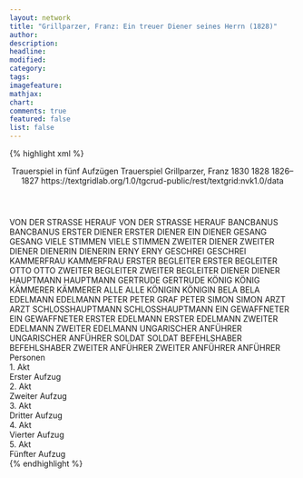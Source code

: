 ```yaml
---
layout: network
title: "Grillparzer, Franz: Ein treuer Diener seines Herrn (1828)"
author:
description:
headline:
modified:
category:
tags:
imagefeature: 
mathjax: 
chart: 
comments: true
featured: false
list: false
---
```

{% highlight xml %}
<?xml-model href="https://raw.githubusercontent.com/DLiNa/project/master/rules/lina.rnc"?><?xml-model href="https://raw.githubusercontent.com/DLiNa/project/master/rules/lina.sch"?>
<play xmlns="http://lina.digital">
  <header>
    <title>Ein treuer Diener seines Herrn</title>
    <subtitle>Trauerspiel in fünf Aufzügen</subtitle>
    <genretitle>Trauerspiel</genretitle>
    <author>Grillparzer, Franz</author>
    <date type="print">1830</date>
    <date type="premiere">1828</date>
    <date type="written">1826–1827</date>
    <source>https://textgridlab.org/1.0/tgcrud-public/rest/textgrid:nvk1.0/data</source>
  </header>
  <personae>
    <character>
      <name>VON DER STRASSE HERAUF</name>
      <alias xml:id="von_der_strasse_herauf">
        <name>VON DER STRASSE HERAUF</name>
      </alias>
    </character>
    <character>
      <name>BANCBANUS</name>
      <alias xml:id="bancbanus">
        <name>BANCBANUS</name>
      </alias>
    </character>
    <character>
      <name>ERSTER DIENER</name>
      <alias xml:id="erster_diener">
        <name>ERSTER DIENER</name>
      </alias>
      <alias xml:id="ein_diener">
        <name>EIN DIENER</name>
      </alias>
    </character>
    <character>
      <name>GESANG</name>
      <alias xml:id="gesang">
        <name>GESANG</name>
      </alias>
    </character>
    <character>
      <name>VIELE STIMMEN</name>
      <alias xml:id="viele_stimmen">
        <name>VIELE STIMMEN</name>
      </alias>
    </character>
    <character>
      <name>ZWEITER DIENER</name>
      <alias xml:id="zweiter_diener">
        <name>ZWEITER DIENER</name>
      </alias>
    </character>
    <character>
      <name>DIENERIN</name>
      <alias xml:id="dienerin">
        <name>DIENERIN</name>
      </alias>
    </character>
    <character>
      <name>ERNY</name>
      <alias xml:id="erny">
        <name>ERNY</name>
      </alias>
    </character>
    <character>
      <name>GESCHREI</name>
      <alias xml:id="geschrei">
        <name>GESCHREI</name>
      </alias>
    </character>
    <character>
      <name>KAMMERFRAU</name>
      <alias xml:id="kammerfrau">
        <name>KAMMERFRAU</name>
      </alias>
    </character>
    <character>
      <name>ERSTER BEGLEITER</name>
      <alias xml:id="erster_begleiter">
        <name>ERSTER BEGLEITER</name>
      </alias>
    </character>
    <character>
      <name>OTTO</name>
      <alias xml:id="otto">
        <name>OTTO</name>
      </alias>
    </character>
    <character>
      <name>ZWEITER BEGLEITER</name>
      <alias xml:id="zweiter_begleiter">
        <name>ZWEITER BEGLEITER</name>
      </alias>
    </character>
    <character>
      <name>DIENER</name>
      <alias xml:id="diener">
        <name>DIENER</name>
      </alias>
    </character>
    <character>
      <name>HAUPTMANN</name>
      <alias xml:id="hauptmann">
        <name>HAUPTMANN</name>
      </alias>
    </character>
    <character>
      <name>GERTRUDE</name>
      <alias xml:id="gertrude">
        <name>GERTRUDE</name>
      </alias>
    </character>
    <character>
      <name>KÖNIG</name>
      <alias xml:id="könig">
        <name>KÖNIG</name>
      </alias>
    </character>
    <character>
      <name>KÄMMERER</name>
      <alias xml:id="kämmerer">
        <name>KÄMMERER</name>
      </alias>
    </character>
    <character>
      <name>ALLE</name>
      <alias xml:id="alle">
        <name>ALLE</name>
      </alias>
    </character>
    <character>
      <name>KÖNIGIN</name>
      <alias xml:id="königin">
        <name>KÖNIGIN</name>
      </alias>
    </character>
    <character>
      <name>BELA</name>
      <alias xml:id="bela">
        <name>BELA</name>
      </alias>
    </character>
    <character>
      <name>EDELMANN</name>
      <alias xml:id="edelmann">
        <name>EDELMANN</name>
      </alias>
    </character>
    <character>
      <name>PETER</name>
      <alias xml:id="peter">
        <name>PETER</name>
      </alias>
      <alias xml:id="graf_peter">
        <name>GRAF PETER</name>
      </alias>
    </character>
    <character>
      <name>SIMON</name>
      <alias xml:id="simon">
        <name>SIMON</name>
      </alias>
    </character>
    <character>
      <name>ARZT</name>
      <alias xml:id="arzt">
        <name>ARZT</name>
      </alias>
    </character>
    <character>
      <name>SCHLOSSHAUPTMANN</name>
      <alias xml:id="schlosshauptmann">
        <name>SCHLOSSHAUPTMANN</name>
      </alias>
    </character>
    <character>
      <name>EIN GEWAFFNETER</name>
      <alias xml:id="ein_gewaffneter">
        <name>EIN GEWAFFNETER</name>
      </alias>
    </character>
    <character>
      <name>ERSTER EDELMANN</name>
      <alias xml:id="erster_edelmann">
        <name>ERSTER EDELMANN</name>
      </alias>
    </character>
    <character>
      <name>ZWEITER EDELMANN</name>
      <alias xml:id="zweiter_edelmann">
        <name>ZWEITER EDELMANN</name>
      </alias>
    </character>
    <character>
      <name>UNGARISCHER ANFÜHRER</name>
      <alias xml:id="ungarischer_anführer">
        <name>UNGARISCHER ANFÜHRER</name>
      </alias>
    </character>
    <character>
      <name>SOLDAT</name>
      <alias xml:id="soldat">
        <name>SOLDAT</name>
      </alias>
    </character>
    <character>
      <name>BEFEHLSHABER</name>
      <alias xml:id="befehlshaber">
        <name>BEFEHLSHABER</name>
      </alias>
    </character>
    <character>
      <name>ZWEITER ANFÜHRER</name>
      <alias xml:id="zweiter_anführer">
        <name>ZWEITER ANFÜHRER</name>
      </alias>
      <alias xml:id="anführer">
        <name>ANFÜHRER</name>
      </alias>
    </character>
  </personae>
  <text>
    <div>
      <head>Personen</head>
    </div>
    <div>
      <head>1. Akt</head>
      <div>
        <head>Erster Aufzug</head>
        <sp who="#von_der_strasse_herauf">
          <amount n="1" unit="speech_acts"/>
          <amount n="3" unit="words"/>
          <amount n="1" unit="lines"/>
          <amount n="25" unit="chars"/>
        </sp>
        <sp who="#bancbanus">
          <amount n="35" unit="speech_acts"/>
          <amount n="795" unit="words"/>
          <amount n="114" unit="lines"/>
          <amount n="4022" unit="chars"/>
        </sp>
        <sp who="#erster_diener">
          <amount n="11" unit="speech_acts"/>
          <amount n="74" unit="words"/>
          <amount n="16" unit="lines"/>
          <amount n="361" unit="chars"/>
        </sp>
        <sp who="#gesang">
          <amount n="2" unit="speech_acts"/>
          <amount n="30" unit="words"/>
          <amount n="8" unit="lines"/>
          <amount n="154" unit="chars"/>
        </sp>
        <sp who="#viele_stimmen">
          <amount n="2" unit="speech_acts"/>
          <amount n="6" unit="words"/>
          <amount n="2" unit="lines"/>
          <amount n="48" unit="chars"/>
        </sp>
        <sp who="#zweiter_diener">
          <amount n="1" unit="speech_acts"/>
          <amount n="2" unit="words"/>
          <amount n="1" unit="lines"/>
          <amount n="9" unit="chars"/>
        </sp>
        <sp who="#dienerin">
          <amount n="3" unit="speech_acts"/>
          <amount n="14" unit="words"/>
          <amount n="4" unit="lines"/>
          <amount n="69" unit="chars"/>
        </sp>
        <sp who="#erny">
          <amount n="11" unit="speech_acts"/>
          <amount n="98" unit="words"/>
          <amount n="17" unit="lines"/>
          <amount n="500" unit="chars"/>
        </sp>
        <sp who="#geschrei">
          <amount n="1" unit="speech_acts"/>
          <amount n="3" unit="words"/>
          <amount n="1" unit="lines"/>
          <amount n="24" unit="chars"/>
        </sp>
        <sp who="#kammerfrau">
          <amount n="1" unit="speech_acts"/>
          <amount n="5" unit="words"/>
          <amount n="1" unit="lines"/>
          <amount n="27" unit="chars"/>
        </sp>
        <sp who="#erster_begleiter">
          <amount n="8" unit="speech_acts"/>
          <amount n="44" unit="words"/>
          <amount n="10" unit="lines"/>
          <amount n="254" unit="chars"/>
        </sp>
        <sp who="#otto">
          <amount n="13" unit="speech_acts"/>
          <amount n="535" unit="words"/>
          <amount n="72" unit="lines"/>
          <amount n="2922" unit="chars"/>
        </sp>
        <sp who="#zweiter_begleiter">
          <amount n="3" unit="speech_acts"/>
          <amount n="7" unit="words"/>
          <amount n="3" unit="lines"/>
          <amount n="35" unit="chars"/>
        </sp>
        <sp who="#diener">
          <amount n="1" unit="speech_acts"/>
          <amount n="6" unit="words"/>
          <amount n="2" unit="lines"/>
          <amount n="32" unit="chars"/>
        </sp>
        <sp who="#hauptmann">
          <amount n="5" unit="speech_acts"/>
          <amount n="103" unit="words"/>
          <amount n="15" unit="lines"/>
          <amount n="576" unit="chars"/>
        </sp>
        <sp who="#gertrude">
          <amount n="22" unit="speech_acts"/>
          <amount n="886" unit="words"/>
          <amount n="115" unit="lines"/>
          <amount n="4596" unit="chars"/>
        </sp>
        <sp who="#könig">
          <amount n="28" unit="speech_acts"/>
          <amount n="834" unit="words"/>
          <amount n="116" unit="lines"/>
          <amount n="4422" unit="chars"/>
        </sp>
        <sp who="#kämmerer">
          <amount n="4" unit="speech_acts"/>
          <amount n="9" unit="words"/>
          <amount n="4" unit="lines"/>
          <amount n="55" unit="chars"/>
        </sp>
        <sp who="#bancbanus #otto #gertrude #simon #peter #königin">
          <amount n="1" unit="speech_acts"/>
          <amount n="10" unit="words"/>
          <amount n="3" unit="lines"/>
          <amount n="49" unit="chars"/>
        </sp>
      </div>
    </div>
    <div>
      <head>2. Akt</head>
      <div>
        <head>Zweiter Aufzug</head>
        <sp who="#bancbanus">
          <amount n="57" unit="speech_acts"/>
          <amount n="1515" unit="words"/>
          <amount n="208" unit="lines"/>
          <amount n="7856" unit="chars"/>
        </sp>
        <sp who="#otto">
          <amount n="33" unit="speech_acts"/>
          <amount n="930" unit="words"/>
          <amount n="128" unit="lines"/>
          <amount n="4852" unit="chars"/>
        </sp>
        <sp who="#königin">
          <amount n="21" unit="speech_acts"/>
          <amount n="569" unit="words"/>
          <amount n="79" unit="lines"/>
          <amount n="2936" unit="chars"/>
        </sp>
        <sp who="#bela">
          <amount n="1" unit="speech_acts"/>
          <amount n="2" unit="words"/>
          <amount n="1" unit="lines"/>
          <amount n="15" unit="chars"/>
        </sp>
        <sp who="#edelmann">
          <amount n="2" unit="speech_acts"/>
          <amount n="62" unit="words"/>
          <amount n="7" unit="lines"/>
          <amount n="291" unit="chars"/>
        </sp>
        <sp who="#ein_diener">
          <amount n="1" unit="speech_acts"/>
          <amount n="4" unit="words"/>
          <amount n="1" unit="lines"/>
          <amount n="24" unit="chars"/>
        </sp>
        <sp who="#zweiter_diener">
          <amount n="1" unit="speech_acts"/>
          <amount n="1" unit="words"/>
          <amount n="1" unit="lines"/>
          <amount n="5" unit="chars"/>
        </sp>
        <sp who="#erster_diener">
          <amount n="1" unit="speech_acts"/>
          <amount n="29" unit="words"/>
          <amount n="4" unit="lines"/>
          <amount n="156" unit="chars"/>
        </sp>
        <sp who="#peter">
          <amount n="6" unit="speech_acts"/>
          <amount n="69" unit="words"/>
          <amount n="10" unit="lines"/>
          <amount n="319" unit="chars"/>
        </sp>
        <sp who="#simon">
          <amount n="7" unit="speech_acts"/>
          <amount n="124" unit="words"/>
          <amount n="17" unit="lines"/>
          <amount n="621" unit="chars"/>
        </sp>
        <sp who="#erny">
          <amount n="41" unit="speech_acts"/>
          <amount n="710" unit="words"/>
          <amount n="97" unit="lines"/>
          <amount n="3574" unit="chars"/>
        </sp>
        <sp who="#diener">
          <amount n="2" unit="speech_acts"/>
          <amount n="21" unit="words"/>
          <amount n="3" unit="lines"/>
          <amount n="131" unit="chars"/>
        </sp>
        <sp who="#kämmerer">
          <amount n="1" unit="speech_acts"/>
          <amount n="7" unit="words"/>
          <amount n="1" unit="lines"/>
          <amount n="38" unit="chars"/>
        </sp>
      </div>
    </div>
    <div>
      <head>3. Akt</head>
      <div>
        <head>Dritter Aufzug</head>
        <sp who="#königin">
          <amount n="47" unit="speech_acts"/>
          <amount n="1155" unit="words"/>
          <amount n="168" unit="lines"/>
          <amount n="6036" unit="chars"/>
        </sp>
        <sp who="#arzt">
          <amount n="13" unit="speech_acts"/>
          <amount n="174" unit="words"/>
          <amount n="28" unit="lines"/>
          <amount n="959" unit="chars"/>
        </sp>
        <sp who="#peter">
          <amount n="4" unit="speech_acts"/>
          <amount n="33" unit="words"/>
          <amount n="5" unit="lines"/>
          <amount n="178" unit="chars"/>
        </sp>
        <sp who="#erny">
          <amount n="25" unit="speech_acts"/>
          <amount n="391" unit="words"/>
          <amount n="61" unit="lines"/>
          <amount n="2038" unit="chars"/>
        </sp>
        <sp who="#diener">
          <amount n="3" unit="speech_acts"/>
          <amount n="64" unit="words"/>
          <amount n="9" unit="lines"/>
          <amount n="317" unit="chars"/>
        </sp>
        <sp who="#erster_diener">
          <amount n="4" unit="speech_acts"/>
          <amount n="24" unit="words"/>
          <amount n="4" unit="lines"/>
          <amount n="115" unit="chars"/>
        </sp>
        <sp who="#zweiter_diener">
          <amount n="3" unit="speech_acts"/>
          <amount n="25" unit="words"/>
          <amount n="4" unit="lines"/>
          <amount n="129" unit="chars"/>
        </sp>
        <sp who="#otto">
          <amount n="43" unit="speech_acts"/>
          <amount n="1607" unit="words"/>
          <amount n="222" unit="lines"/>
          <amount n="8444" unit="chars"/>
        </sp>
        <sp who="#graf_peter">
          <amount n="1" unit="speech_acts"/>
          <amount n="7" unit="words"/>
          <amount n="1" unit="lines"/>
          <amount n="38" unit="chars"/>
        </sp>
        <sp who="#simon">
          <amount n="5" unit="speech_acts"/>
          <amount n="81" unit="words"/>
          <amount n="9" unit="lines"/>
          <amount n="407" unit="chars"/>
        </sp>
        <sp who="#bancbanus">
          <amount n="1" unit="speech_acts"/>
          <amount n="9" unit="words"/>
          <amount n="1" unit="lines"/>
          <amount n="46" unit="chars"/>
        </sp>
      </div>
    </div>
    <div>
      <head>4. Akt</head>
      <div>
        <head>Vierter Aufzug</head>
        <sp who="#simon">
          <amount n="24" unit="speech_acts"/>
          <amount n="548" unit="words"/>
          <amount n="77" unit="lines"/>
          <amount n="2900" unit="chars"/>
        </sp>
        <sp who="#peter">
          <amount n="14" unit="speech_acts"/>
          <amount n="127" unit="words"/>
          <amount n="20" unit="lines"/>
          <amount n="644" unit="chars"/>
        </sp>
        <sp who="#bancbanus">
          <amount n="25" unit="speech_acts"/>
          <amount n="716" unit="words"/>
          <amount n="90" unit="lines"/>
          <amount n="3631" unit="chars"/>
        </sp>
        <sp who="#königin">
          <amount n="47" unit="speech_acts"/>
          <amount n="770" unit="words"/>
          <amount n="119" unit="lines"/>
          <amount n="4138" unit="chars"/>
        </sp>
        <sp who="#otto">
          <amount n="24" unit="speech_acts"/>
          <amount n="506" unit="words"/>
          <amount n="72" unit="lines"/>
          <amount n="2561" unit="chars"/>
        </sp>
        <sp who="#schlosshauptmann">
          <amount n="2" unit="speech_acts"/>
          <amount n="29" unit="words"/>
          <amount n="5" unit="lines"/>
          <amount n="156" unit="chars"/>
        </sp>
        <sp who="#kammerfrau">
          <amount n="6" unit="speech_acts"/>
          <amount n="77" unit="words"/>
          <amount n="12" unit="lines"/>
          <amount n="389" unit="chars"/>
        </sp>
        <sp who="#ein_gewaffneter">
          <amount n="1" unit="speech_acts"/>
          <amount n="7" unit="words"/>
          <amount n="1" unit="lines"/>
          <amount n="31" unit="chars"/>
        </sp>
        <sp who="#erster_edelmann">
          <amount n="5" unit="speech_acts"/>
          <amount n="20" unit="words"/>
          <amount n="5" unit="lines"/>
          <amount n="102" unit="chars"/>
        </sp>
        <sp who="#zweiter_edelmann">
          <amount n="1" unit="speech_acts"/>
          <amount n="10" unit="words"/>
          <amount n="1" unit="lines"/>
          <amount n="43" unit="chars"/>
        </sp>
        <sp who="#ungarischer_anführer">
          <amount n="1" unit="speech_acts"/>
          <amount n="38" unit="words"/>
          <amount n="5" unit="lines"/>
          <amount n="214" unit="chars"/>
        </sp>
      </div>
    </div>
    <div>
      <head>5. Akt</head>
      <div>
        <head>Fünfter Aufzug</head>
        <sp who="#bancbanus">
          <amount n="28" unit="speech_acts"/>
          <amount n="1594" unit="words"/>
          <amount n="192" unit="lines"/>
          <amount n="8256" unit="chars"/>
        </sp>
        <sp who="#otto">
          <amount n="6" unit="speech_acts"/>
          <amount n="17" unit="words"/>
          <amount n="5" unit="lines"/>
          <amount n="83" unit="chars"/>
        </sp>
        <sp who="#soldat">
          <amount n="3" unit="speech_acts"/>
          <amount n="15" unit="words"/>
          <amount n="3" unit="lines"/>
          <amount n="76" unit="chars"/>
        </sp>
        <sp who="#hauptmann">
          <amount n="11" unit="speech_acts"/>
          <amount n="155" unit="words"/>
          <amount n="24" unit="lines"/>
          <amount n="767" unit="chars"/>
        </sp>
        <sp who="#peter">
          <amount n="12" unit="speech_acts"/>
          <amount n="78" unit="words"/>
          <amount n="16" unit="lines"/>
          <amount n="393" unit="chars"/>
        </sp>
        <sp who="#simon">
          <amount n="24" unit="speech_acts"/>
          <amount n="593" unit="words"/>
          <amount n="88" unit="lines"/>
          <amount n="3118" unit="chars"/>
        </sp>
        <sp who="#befehlshaber">
          <amount n="10" unit="speech_acts"/>
          <amount n="149" unit="words"/>
          <amount n="23" unit="lines"/>
          <amount n="833" unit="chars"/>
        </sp>
        <sp who="#könig">
          <amount n="28" unit="speech_acts"/>
          <amount n="915" unit="words"/>
          <amount n="127" unit="lines"/>
          <amount n="4879" unit="chars"/>
        </sp>
        <sp who="#zweiter_anführer">
          <amount n="2" unit="speech_acts"/>
          <amount n="21" unit="words"/>
          <amount n="3" unit="lines"/>
          <amount n="127" unit="chars"/>
        </sp>
        <sp who="#anführer">
          <amount n="3" unit="speech_acts"/>
          <amount n="66" unit="words"/>
          <amount n="9" unit="lines"/>
          <amount n="355" unit="chars"/>
        </sp>
      </div>
    </div>
  </text>
</play>
{% endhighlight %}